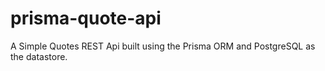 # prisma-quote-api
A Simple Quotes REST Api built using the Prisma ORM and PostgreSQL as the datastore.
